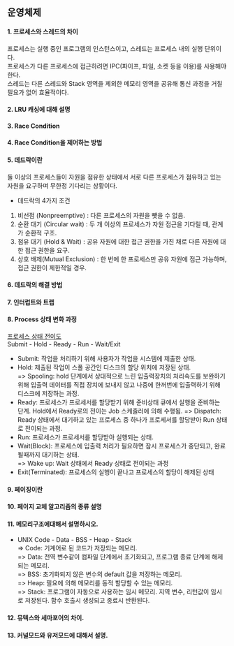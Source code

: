 ## 운영체제

#### 1. 프로세스와 스레드의 차이   
프로세스는 실행 중인 프로그램의 인스턴스이고, 스레드는 프로세스 내의 실행 단위이다.  
프로세스가 다른 프로세스에 접근하려면 IPC(파이프, 파일, 소켓 등을 이용)를 사용해야 한다.  
스레드는 다른 스레드와 Stack 영역을 제외한 메모리 영역을 공유해 통신 과정을 거칠 필요가 없어 효율적이다.

#### 2. LRU 캐싱에 대해 설명
#### 3. Race Condition
#### 4. Race Condition을 제어하는 방법
#### 5. 데드락이란
 둘 이상의 프로세스들이 자원을 점유한 상태에서 서로 다른 프로세스가 점유하고 있는 자원을 요구하며 무한정 기다리는 상황이다. 
 - 데드락의 4가지 조건
 1. 비선점 (Nonpreemptive) : 다른 프로세스의 자원을 뺏을 수 없음.
 1. 순환 대기 (Circular wait) : 두 개 이상의 프로세스가 자원 접근을 기다릴 때, 관계가 순환적 구조.
 1. 점유 대기 (Hold & Wait) : 공유 자원에 대한 접근 권한을 가진 채로 다른 자원에 대한 접근 권한을 요구.
 1. 상호 배제(Mutual Exclusion) : 한 번에 한 프로세스만 공유 자원에 접근 가능하며, 접근 권한이 제한적일 경우.
#### 6. 데드락의 해결 방법
#### 7. 인터럽트와 트랩
#### 8. Process 상태 변화 과정
[프로세스 상태 전이도](https://media.vlpt.us/images/fldfls/post/c1bdd63d-74a4-4b77-a532-d63f8ee9254c/image.png)    
Submit - Hold - Ready - Run - Wait/Exit    
    
- Submit: 작업을 처리하기 위해 사용자가 작업을 시스템에 제출한 상태.    
- Hold: 제출된 작업이 스풀 공간인 디스크의 할당 위치에 저장된 상태.    
=> Spooling: hold 단계에서 상대적으로 느린 입출력장치의 처리속도를 보완하기 위해 입출력 데이터를 직접 장치에 보내지 않고 나중에 한꺼번에 입출력하기 위해 디스크에 저장하는 과정.    
- Ready: 프로세스가 프로세서를 할당받기 위해 준비상태 큐에서 실행을 준비하는 단계. Hold에서 Ready로의 전이는 Job 스케줄러에 의해 수행됨.
=> Dispatch: Ready 상태에서 대기하고 있는 프로세스 중 하나가 프로세서를 할당받아 Run 상태로 전이되는 과정.
- Run: 프로세스가 프로세서를 할당받아 실행되는 상태.  
- Wait(Block): 프로세스에 입출력 처리가 필요하면 잠시 프로세스가 중단되고, 완료될때까지 대기하는 상태.   
=> Wake up: Wait 상태에서 Ready 상태로 전이되는 과정
- Exit(Terminated): 프로세스의 실행이 끝나고 프로세스의 할당이 해제된 상태  

#### 9. 페이징이란
#### 10. 페이지 교체 알고리즘의 종류 설명
#### 11. 메모리구조에대해서 설명하시오.
- UNIX
Code - Data - BSS - Heap - Stack  
=> Code: 기계어로 된 코드가 저장되는 메모리.    
=> Data: 전역 변수같이 컴파일 단계에서 초기화되고, 프로그램 종료 단계에 해제되는 메모리.  
=> BSS: 초기화되지 않은 변수의 default 값을 저장하는 메모리.  
=> Heap: 필요에 의해 메모리를 동적 할당할 수 있는 메모리.  
=> Stack: 프로그램이 자동으로 사용하는 임시 메모리. 지역 변수, 리턴값이 임시로 저장된다. 함수 호출시 생성되고 종료시 반환된다.  


#### 12. 뮤텍스와 세마포어의 차이.
#### 13. 커널모드와 유저모드에 대해서 설명.
